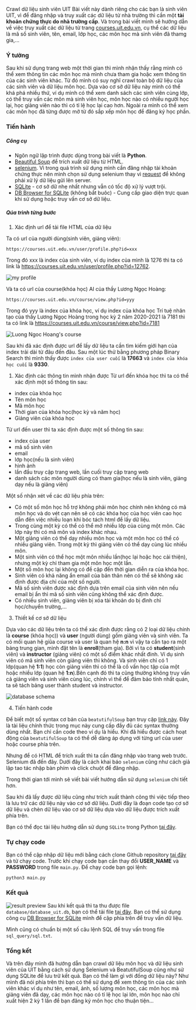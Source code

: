 Crawl dữ liệu sinh viên UIT
Bài viết này dành riêng cho các bạn là sinh viên UIT, vì để đăng nhập và truy xuất các dữ liệu từ nhà trường thì cần một **tài khoản chứng thực do nhà trường cấp**. Và trong bài viết mình sẽ hướng dẫn về việc truy xuất các dữ liệu từ trang [courses.uit.edu.vn](https://courses.uit.edu.vn), cụ thể các dữ liệu là mã số sinh viên, tên, email, lớp học, các môn học mà sinh viên đã thamg gia,...

### Ý tưởng
Sau khi sử dụng trang web một thời gian thì mình nhận thấy rằng mình có thể xem thông tin các môn học mà mình chưa tham gia hoặc xem thông tin của các sinh viên khác. Từ đó mình có suy nghĩ crawl toàn bộ dữ liệu của các sinh viên và dữ liệu môn học. Dựa vào cơ sở dữ liệu này mình có thể khá phá nhiều thứ, ví dụ mình có thể xem danh sách các sinh viên cùng lớp, có thể truy vấn các môn mà sinh viên học, môn học nào có nhiều người học lại, học giảng viên nào thì có tỉ lệ học lại cao hơn. Ngoài ra mình có thể xem các môn học đã từng được mở từ đó sắp xếp môn học để đăng ký học phần.

### Tiến hành

##### Công cụ

- Ngôn ngữ lập trình được dùng trong bài viết là **Python**.
- [Beautiful Soup](https://www.crummy.com/software/BeautifulSoup/bs4/doc/) để trích xuất dữ liệu từ HTML.
- [selenium](https://selenium-python.readthedocs.io/). Vì trong quá trình sử dụng mình cần đăng nhập tài khoản chứng thực nên mình chọn sử dụng selenium thay vì [request](https://docs.python-requests.org/en/latest/) để không phải xử lý dữ liệu gửi lên server.
- [SQLite](https://docs.python.org/3/library/sqlite3.html) - cơ sở dữ nhẹ nhất nhưng vẫn có tốc độ xử lý vượt trội.
- [DB Browser for SQLite](https://sqlitebrowser.org/) (không bắt buôc) - Cung cấp giao diện trực quan khi sử dụng hoặc truy vấn cơ sở dữ liệu. 
  
##### Qúa trình từng bước

1. Xác định url để tải file HTML của dữ liệu

Ta có url của người dùng(sinh viên, giảng viên):

```
https://courses.uit.edu.vn/user/profile.php?id=xxx
```
Trong đó xxx là index của sinh viên, ví dụ index của mình là 1276 thì ta có link là <https://courses.uit.edu.vn/user/profile.php?id=12762>.

![my profile](images/user_profile_example.png)

Và ta có url của course(khóa học) AI của thầy Lương Ngọc Hoàng:

```
https://courses.uit.edu.vn/course/view.php?id=yyy
```
Trong đó yyy là index của khóa học, ví dụ index của khóa học Trí tuệ nhân tạo của thầy Lương Ngọc Hoàng trong học kỳ 2 năm 2020-2021 là 7181 thì ta có link là <https://courses.uit.edu.vn/course/view.php?id=7181>

![Luong Ngoc Hoang's course](images/course_example.png)

Sau khi đã xác định được url để lấy dữ liệu ta cần tìm kiếm giới hạn của index trải dài từ đâu đến đâu. Sau một lúc thử bằng phương pháp Binary Search thì mình thấy được `index của user cuối` là **17663** và `index của khóa học cuối` là **9330**.

1. Xác định các thông tin mình nhận được
Từ url đến khóa học thì ta có thể xác định một số thông tin sau:

- index của khóa học
- Tên môn học
- Mã môn học
- Thời gian của khóa học(học kỳ và năm học)
- Giảng viên của khóa học

Từ url đến user thì ta xác định được một số thông tin sau:
- index của user
- mã số sinh viên
- email
- lớp học(nếu là sinh viên)
- hình ảnh
- lần đầu truy cập trang web, lần cuối truy cập trang web
- danh sách các môn người dùng có tham gia(học nếu là sinh viên, giảng dạy nếu là giảng viên)
  
Một số nhận xét về các dữ liệu phía trên:
- Có một số môn học hỗ trợ không phải môn học chính nên không có mã môn học và do vét cạn nên sẽ có các khóa học của học viên cao học dẫn đến việc nhiễu loạn khi bóc tách html để lấy dữ liệu.
- Trong cùng một kỳ có thể có thể mở nhiều lớp của cùng một môn. Các lớp này thì có mã môn và index khác nhau.
- Một giảng viên có thể dạy nhiều môn học và một môn học có thể có nhiều giảng viên. Trong một kỳ thì giảng viên có thể dạy cùng lúc nhiều môn.
- Một sinh viên có thể học một môn nhiều lần(học lại hoặc học cải thiện), nhưng một kỳ chỉ tham gia một môn học một lần.
- Một số môn học lại không có đề cập đến thời gian diễn ra của khóa học.
- Sinh viên có khả năng ẩn email của bản thân nên có thể sẽ không xác định được địa chỉ của một số người.
- Mã số sinh viên được xác định dựa trên email của sinh viên nên nếu email bị ẩn thì mã số sinh viên cũng không thể xác định được.
- Có nhiều sinh viên, giảng viên bị xóa tài khoản do bị đình chỉ học/chuyển trường,...

3. Thiết kế cơ sở dữ liệu

Dựa vào các dữ liệu trên ta có thể xác định được rằng có 2 loại dữ liệu chính là **course** (khóa học)) và **user** (người dùng) gồm giảng viên và sinh viên.
Ta có mối quan hệ giũa course và user là quan hệ **n:n** vì vậy ta cần tạo ra một bảng trung gian, mình đặt tên là **enroll**(tham gia). Bởi vì ta có **student**(sinh viên) và **instructor** (giảng viên) có một số điểm khác nhất đinh. Ví dụ sinh viên có mã sinh viên còn giảng viên thì không. Và sinh viên chỉ có 1 lớp(quan hệ **1:1**) học còn giảng viên thì có thể là cố vấn học tập của một hoặc nhiều lớp (quan hệ **1:n**).Bên cạnh đó thì ta cũng thường không truy vấn cả giảng viên và sinh viên cùng lúc, chính vì thế để đảm bảo tính nhất quán, ta sẽ tách bảng user thành student và instructor.

![database schema](images/uit_table.png)

4. Tiến hành code 

Để biết một số syntax cơ bản của `beatutifulSoup` bạn truy cập [link này](https://www.crummy.com/software/BeautifulSoup/bs4/doc/). Đây là tài liệu chính thức trong mục này cung cấp đầy đủ các syntax thường dùng nhất. Bạn chỉ cần code theo ví dụ là hiểu.
Khi đã hiểu được cách hoạt động của `beatutifulSoup` ta có thể dễ dàng áp dụng với từng url của user hoặc course phía trên.

Nhưng để có HTML để trích xuất thì ta cần đăng nhập vào trang web trước. Selenium đã đến đây. Dưới đây là cách khai báo `selenium` cũng như cách giả lập tao tác nhập bàn phím và click chuột để đăng nhập.
<script src="https://gist.github.com/Huythanh0x/e0d0069216296bb13a9f67f2d1dd4532.js"></script>
Trong thời gian tới mình sẽ viết bài viết hướng dẫn sử dụng `selenium` chi tiết hơn.

Sau khi đã lấy được dữ liệu cũng như trích xuất thành công thì việc tiếp theo là lưu trữ các dữ liệu này vào cơ sở dữ liệu. Dưới đây là đoạn code tạo cơ sở dữ liệu và chèn dữ liệu vào cơ sở dữ liệu dựa vào dữ liệu được trích xuất phía trên.
<script src="https://gist.github.com/Huythanh0x/149338996ef9607a73ceec2c7775afaa.js"></script>

Bạn có thể đọc tài liệu hướng dẫn sử dụng `SQLite` trong Python [tại đây](https://docs.python.org/3/library/sqlite3.html).
### Tự chạy code
Bạn có thể cập nhập dữ liệu mới bằng cách clone Github repository [tại đây]() và tử chạy code.
Trước khi chạy code bạn cần thay đổi **USER_NAME** và **PASSWORD** trong file `main.py`.
Để chạy code bạn gọi lệnh:
```
python3 main.py
```
### Kết quả

![result preview](images/result_preview.png)
Sau khi kết quả thì ta thu được file `database/database_uit.db`, bạn có thể tải file [tại đây](database/database_uit.db). Bạn có thể sử dụng công cụ [DB Browser for SQLite](https://sqlitebrowser.org/) mình để cập phía trên để truy vấn dữ liệu.

Mình cũng có chuẩn bị một số câu lệnh SQL để truy vấn trong file `sql_query/sql.txt`.

### Tổng kết
Và trên đây mình đã hướng dẫn bạn crawl dữ liệu môn học và dữ liệu sinh viên của UIT bằng cách sử dụng Selenium và BeatutifulSoup cũng như sử dụng SQLite để lưu trữ kết quả.
Bạn có thể làm gì với đống dữ liệu này? Như mình đã nói phía trên thì bạn có thể sử dụng để xem thông tin của các sinh viên khác ví dụ như tên, email, ảnh, số lượng môn học, các môn học mà giảng viên đã dạy, các môn học nào có tỉ lệ học lại lớn, môn học nào chỉ xuất hiện 2 kỳ 1 lần để bạn đăng ký môn học cho thuận tiện...